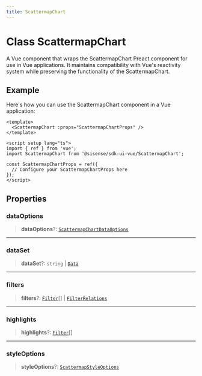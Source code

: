 ```yaml
---
title: ScattermapChart
---
```


# Class ScattermapChart

A Vue component that wraps the ScattermapChart Preact component for use in Vue applications.
It maintains compatibility with Vue's reactivity system while preserving the functionality of the ScattermapChart.

## Example

Here's how you can use the ScattermapChart component in a Vue application:
```vue
<template>
  <ScattermapChart :props="ScattermapChartProps" />
</template>

<script setup lang="ts">
import { ref } from 'vue';
import ScattermapChart from '@sisense/sdk-ui-vue/ScattermapChart';

const ScattermapChartProps = ref({
  // Configure your ScattermapChartProps here
});
</script>
```

## Properties

### dataOptions

> **dataOptions**?: [`ScattermapChartDataOptions`](../../sdk-ui/interfaces/interface.ScattermapChartDataOptions.md)

***

### dataSet

> **dataSet**?: `string` \| [`Data`](../../sdk-data/interfaces/interface.Data.md)

***

### filters

> **filters**?: [`Filter`](../../sdk-data/interfaces/interface.Filter.md)[] \| [`FilterRelations`](../../sdk-data/interfaces/interface.FilterRelations.md)

***

### highlights

> **highlights**?: [`Filter`](../../sdk-data/interfaces/interface.Filter.md)[]

***

### styleOptions

> **styleOptions**?: [`ScattermapStyleOptions`](../../sdk-ui/interfaces/interface.ScattermapStyleOptions.md)
